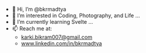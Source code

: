 - 👋 Hi, I’m @bkrmadtya
- 👀 I’m interested in Coding, Photography, and Life ...
- 🌱 I’m currently learning Svelte ...
- 📫 Reach me at:
  - karki.bikram007@gmail.com
  - www.linkedin.com/in/bkrmadtya
<!---
bkrmadtya/bkrmadtya is a ✨ special ✨ repository because its `README.md` (this file) appears on your GitHub profile.
You can click the Preview link to take a look at your changes.
--->
